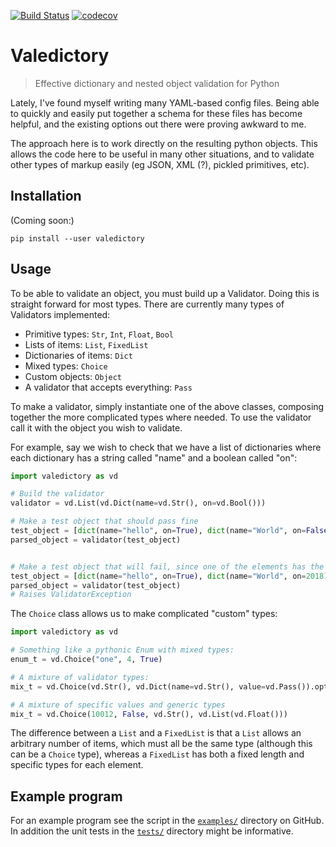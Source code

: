 [![Build Status](https://img.shields.io/travis/benkrikler/valedictory/master.svg?style=for-the-badge)](https://travis-ci.org/benkrikler/valedictory)
[![codecov](https://img.shields.io/codecov/c/github/benkrikler/valedictory/master.svg?style=for-the-badge)](https://codecov.io/gh/benkrikler/valedictory)

Valedictory
===========

> Effective dictionary and nested object validation for Python

Lately, I've found myself writing many YAML-based config files.
Being able to quickly and easily put together a schema for these files has become helpful, and the existing options out there were proving awkward to me.

The approach here is to work directly on the resulting python objects.
This allows the code here to be useful in many other situations, and to validate other types of markup easily (eg JSON, XML (?), pickled primitives, etc).

## Installation
(Coming soon:)
```
pip install --user valedictory
```

## Usage
To be able to validate an object, you must build up a Validator.  Doing this is straight forward for most types.
There are currently many types of Validators implemented:
* Primitive types: `Str`, `Int`, `Float`, `Bool`
* Lists of items: `List`, `FixedList`
* Dictionaries of items: `Dict`
* Mixed types: `Choice`
* Custom objects: `Object`
* A validator that accepts everything: `Pass`

To make a validator, simply instantiate one of the above classes, composing together the more complicated types where needed.
To use the validator call it with the object you wish to validate.

For example, say we wish to check that we have a list of dictionaries where each dictionary has a string called "name" and a boolean called "on":
```python
import valedictory as vd

# Build the validator
validator = vd.List(vd.Dict(name=vd.Str(), on=vd.Bool()))

# Make a test object that should pass fine
test_object = [dict(name="hello", on=True), dict(name="World", on=False)]
parsed_object = validator(test_object)


# Make a test object that will fail, since one of the elements has the wrong type:
test_object = [dict(name="hello", on=True), dict(name="World", on=2018)]
parsed_object = validator(test_object)
# Raises ValidatorException
```

The `Choice` class allows us to make complicated "custom" types:
```python
import valedictory as vd

# Something like a pythonic Enum with mixed types:
enum_t = vd.Choice("one", 4, True)

# A mixture of validator types:
mix_t = vd.Choice(vd.Str(), vd.Dict(name=vd.Str(), value=vd.Pass()).opts(need_all_keys=True))

# A mixture of specific values and generic types
mix_t = vd.Choice(10012, False, vd.Str(), vd.List(vd.Float()))
```

The difference between a `List` and a `FixedList` is that a `List` allows an
arbitrary number of items, which must all be the same type (although this can
be a `Choice` type), whereas a `FixedList` has both a fixed length and specific types for each element.

## Example program
For an example program see the script in the [`examples/`](https://github.com/benkrikler/valedictory/tree/master/examples) directory on GitHub.
In addition the unit tests in the [`tests/`](https://github.com/benkrikler/valedictory/tree/master/tests) directory might be informative.
